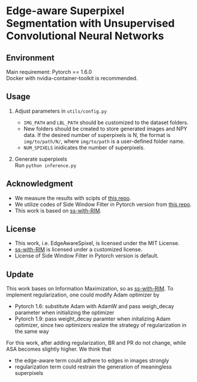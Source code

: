 # Edge-aware Superpixel Segmentation with Unsupervised Convolutional Neural Networks

## Environment
Main requirement: Pytorch == 1.6.0  
Docker with nvidia-container-toolkit is recommended.

## Usage
1. Adjust parameters in `utils/config.py`  
   * `IMG_PATH` and `LBL_PATH` should be customized to the dataset folders.  
   * New folders should be created to store generated images and NPY data. If the desired number of superpixels is N, the format is `img/to/path/N/`, where `img/to/path` is a user-defined folder name.
   * `NUM_SPIXELS` inidicates the number of superpixels.

2. Generate superpixels  
Run `python inference.py`

## Acknowledgment
* We measure the results with scipts of [this repo](https://github.com/davidstutz/superpixel-benchmark).
* We utilize codes of Side Window Filter in Pytorch version from [this repo](https://github.com/wang-kangkang/SideWindowFilter-pytorch).
* This work is based on [ss-with-RIM](https://github.com/DensoITLab/ss-with-RIM).

## License
* This work, i.e. EdgeAwareSpixel, is licensed under the MIT License.
* [ss-with-RIM](https://github.com/DensoITLab/ss-with-RIM) is licensed under a customized license.
* License of Side Window Filter in Pytorch version is default.

## Update

This work bases on Information Maximization, so as [ss-with-RIM](https://github.com/DensoITLab/ss-with-RIM). To implement regularization, one could modify Adam optimizer by
* Pytorch 1.6: substitute Adam with AdamW and pass weigh_decay parameter when initializing the optimizer
* Pytorch 1.9: pass weight_decay paramter when initalizing Adam optimizer, since two optimizers realize the strategy of regularization in the same way

For this work, after adding regularization, BR and PR do not change, while ASA becomes slightly higher. We think that
* the edge-aware term could adhere to edges in images strongly
* regularization term could restrain the generation of meaningless superpixels
